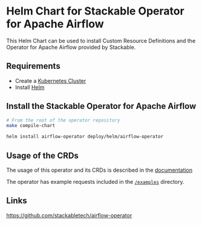 <!-- markdownlint-disable MD034 -->
# Helm Chart for Stackable Operator for Apache Airflow

This Helm Chart can be used to install Custom Resource Definitions and the Operator for Apache Airflow provided by Stackable.

## Requirements

- Create a [Kubernetes Cluster](../Readme.md)
- Install [Helm](https://helm.sh/docs/intro/install/)

## Install the Stackable Operator for Apache Airflow

```bash
# From the root of the operator repository
make compile-chart

helm install airflow-operator deploy/helm/airflow-operator
```

## Usage of the CRDs

The usage of this operator and its CRDs is described in the [documentation](https://docs.stackable.tech/airflow/index.html)

The operator has example requests included in the [`/examples`](https://github.com/stackabletech/airflow-operator/tree/main/examples) directory.

## Links

<https://github.com/stackabletech/airflow-operator>
